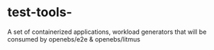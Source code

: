 # test-tools-
A set of containerized applications, workload generators that will be consumed by openebs/e2e &amp; openebs/litmus 
